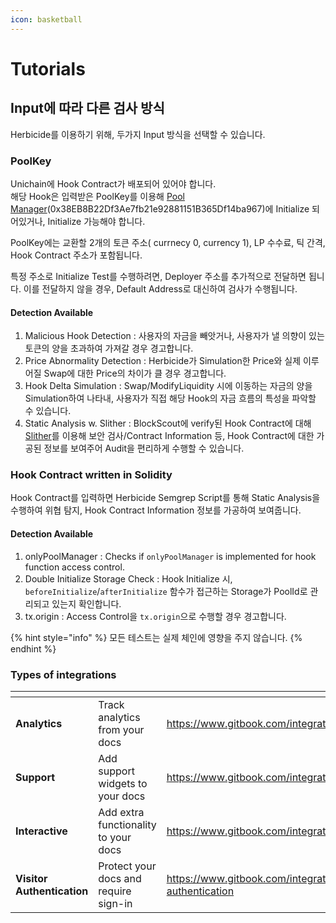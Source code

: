 ```yaml
---
icon: basketball
---
```


# Tutorials

## Input에 따라 다른 검사 방식

Herbicide를 이용하기 위해, 두가지 Input 방식을 선택할 수 있습니다.



### PoolKey

Unichain에 Hook Contract가 배포되어 있어야 합니다.\
해당 Hook은 입력받은 PoolKey를 이용해 [Pool Manager](https://unichain-sepolia.blockscout.com/address/0x38EB8B22Df3Ae7fb21e92881151B365Df14ba967)(0x38EB8B22Df3Ae7fb21e92881151B365Df14ba967)에 Initialize 되어있거나, Initialize 가능해야 합니다.

PoolKey에는 교환할 2개의 토큰 주소( currnecy 0, currency 1), LP 수수료, 틱 간격, Hook Contract 주소가 포함됩니다.

특정 주소로 Initialize Test를 수행하려면, Deployer 주소를 추가적으로 전달하면 됩니다. 이를 전달하지 않을 경우, Default Address로 대신하여 검사가 수행됩니다.

#### Detection Available

1. Malicious Hook Detection : 사용자의 자금을 빼앗거나, 사용자가 낼 의향이 있는 토큰의 양을 초과하여 가져갈 경우 경고합니다.
2. Price Abnormality Detection : Herbicide가 Simulation한 Price와 실제 이루어질 Swap에 대한 Price의 차이가 클 경우 경고합니다.
3. Hook Delta Simulation : Swap/ModifyLiquidity 시에 이동하는 자금의 양을 Simulation하여 나타내, 사용자가 직접 해당 Hook의 자금 흐름의 특성을 파악할 수 있습니다.
4. Static Analysis w. Slither : BlockScout에 verify된 Hook Contract에 대해 [Slither](https://github.com/crytic/slither)를 이용해 보안 검사/Contract Information 등, Hook Contract에 대한 가공된 정보를 보여주어 Audit을 편리하게 수행할 수 있습니다.



### Hook Contract written in Solidity

Hook Contract를 입력하면 Herbicide Semgrep Script를 통해 Static Analysis을 수행하여 위협 탐지, Hook Contract Information 정보를 가공하여 보여줍니다.

#### Detection Available

1. onlyPoolManager : Checks if `onlyPoolManager` is implemented for hook function access control.
2. Double Initialize Storage Check : Hook Initialize 시, `beforeInitialize`/`afterInitialize` 함수가 접근하는 Storage가 PoolId로 관리되고 있는지 확인합니다.
3. tx.origin : Access Control을 `tx.origin`으로 수행할 경우 경고합니다.



{% hint style="info" %}
모든 테스트는 실제 체인에 영향을 주지 않습니다.
{% endhint %}





### Types of integrations

<table data-card-size="large" data-view="cards"><thead><tr><th></th><th></th><th data-hidden data-card-target data-type="content-ref"></th><th data-hidden data-card-cover data-type="files"></th><th data-hidden></th></tr></thead><tbody><tr><td><strong>Analytics</strong></td><td>Track analytics from your docs</td><td><a href="https://www.gitbook.com/integrations#analytics">https://www.gitbook.com/integrations#analytics</a></td><td></td><td></td></tr><tr><td><strong>Support</strong></td><td>Add support widgets to your docs</td><td><a href="https://www.gitbook.com/integrations#support">https://www.gitbook.com/integrations#support</a></td><td></td><td></td></tr><tr><td><strong>Interactive</strong></td><td>Add extra functionality to your docs</td><td><a href="https://www.gitbook.com/integrations#interactive">https://www.gitbook.com/integrations#interactive</a></td><td></td><td></td></tr><tr><td><strong>Visitor Authentication</strong></td><td>Protect your docs and require sign-in</td><td><a href="https://www.gitbook.com/integrations#visitor-authentication">https://www.gitbook.com/integrations#visitor-authentication</a></td><td></td><td></td></tr></tbody></table>
